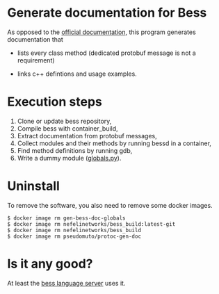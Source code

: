 # Generate documentation for Bess

As opposed to the [official
documentation](https://github.com/NetSys/bess/wiki/Built-In-Modules-and-Ports),
this program generates documentation that

* lists every class method (dedicated protobuf message is not a
  requirement)

* links c++ defintions and usage examples.

# Execution steps

1. Clone or update bess repository,
1. Compile bess with container_build,
1. Extract documentation from protobuf messages,
1. Collect modules and their methods by running bessd in a container,
1. Find method definitions by running gdb,
1. Write a dummy module ([globals.py](https://github.com/nemethf/pyls-bess/blob/master/pyls_bess/bess_doc/globals.py)).

# Uninstall

To remove the software, you also need to remove some docker images.
```
$ docker image rm gen-bess-doc-globals
$ docker image rm nefelinetworks/bess_build:latest-git
$ docker image rm nefelinetworks/bess_build
$ docker image rm pseudomuto/protoc-gen-doc
```

# Is it any good?

At least the [bess language
server](https://github.com/nemethf/pyls-bess) uses it.
